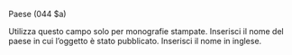 Paese (044 $a)

 Utilizza questo campo solo per monografie stampate. Inserisci il nome del paese in cui l’oggetto è stato pubblicato. Inserisci il nome in inglese.